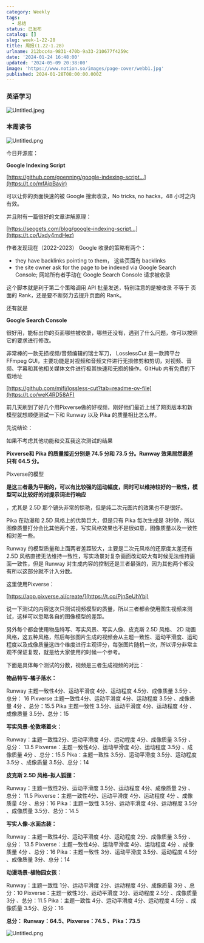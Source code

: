 ```yaml
---
category: Weekly
tags:
  - 总结
status: 已发布
catalog: []
slug: week-1-22-28
title: 周报(1.22-1.28)
urlname: 212bcc4a-9831-470b-9a33-210677f4259c
date: '2024-01-24 16:48:00'
updated: '2024-05-09 20:38:00'
image: 'https://www.notion.so/images/page-cover/webb1.jpg'
published: 2024-01-28T08:00:00.000Z
---
```


### 英语学习


![Untitled.jpeg](https://prod-files-secure.s3.us-west-2.amazonaws.com/5d24fe63-e567-4804-86f9-9fdc62e13082/13f89310-e18e-4344-b5f8-95c58ff07f1e/Untitled.jpeg?X-Amz-Algorithm=AWS4-HMAC-SHA256&X-Amz-Content-Sha256=UNSIGNED-PAYLOAD&X-Amz-Credential=ASIAZI2LB4662FOFCLIB%2F20250208%2Fus-west-2%2Fs3%2Faws4_request&X-Amz-Date=20250208T053428Z&X-Amz-Expires=3600&X-Amz-Security-Token=IQoJb3JpZ2luX2VjEG4aCXVzLXdlc3QtMiJIMEYCIQDS%2FRe2vIo3yoON%2FAEPtciT%2BbYtixVNE8UvizBnU9CJ5wIhAKvvZ3QJgEiW41NS3FDWB2Xv9iK8Bi99KkKzotCnHDLrKogECIb%2F%2F%2F%2F%2F%2F%2F%2F%2F%2FwEQABoMNjM3NDIzMTgzODA1IgwOBz3imPhDhe5akvEq3AMo4vCO93cpucH0S13CoeB1rPekl1WyFbrIIvPJHVPww7mi0pVxjRv64vQauHPtuyCCqXwyUk3NJtFF7NLr41i6jpeScMrqY2Juc2RS9%2BkBkYKKNkKgfJreyIA3EGpTiMlK7KKk1fm%2Bo2z%2B2nNwwyK0KGjAYvxwbNG%2FyVdoSDe6erX%2FKkinApkfQHdZSNRm90ygqgCy9H%2B6VAUSLSDZsTGHL15oX2rDZomeAkaQVzJE9tvoWMxWeaSOrN80Fd4SVOh0xtJmat%2B1%2FXgi%2Ft50xewGG68Amam9FMhjOBB6sTSi0so4%2FETMpNtkfoDYpAiQzdpvEVi6WM5AF15RMV973tkg0F0DtecKLhf7ePNDQLHpJ0HgTd7S17z6wlGJ7nSqC1irBoAB4nuWZ8o7CJIHv%2BNajUSj7pgsLKstIL3tGy83jwVEpwLfqa03ABS3fxAr6MUrMCTyFbrvWESu8YUwSlxJCXGJDCsLz3KtAI2kL1xwWD48BHje8T6Z4VX77Rt%2BeAg1oaHYWHXCidISBmzZGcHfc9PJG%2B%2FHRR4OJLAnivqLXyjAgTgJ0T200P5ttqboT9h6dxQWFMwBCkLpVZy9AS8EFcI7Gj14f55WFwhbqatW7%2BkPM4xOxvGqmAHjDjDB1Ju9BjqkAVY4p83MdPozRSh6z4cpIsS7bw2pzPG2d4TyooibLwVYlpE6dNEz0B9wY1T8tEk0nZcYiCmFpfn7ZcIXQwJ43PoWoZu0yTDIZexZfb7enoseuC%2B1KtSq5K6GXUg5cyUfIW26fFZZ9qfsRzUcf7MNbdnLm1Kyhyvr%2BBKrHDp2t%2FVb8EWSxL8y2ZBF65bgB8sIHxpopoH%2BjJKtA3t9eQOwFSzWUs1D&X-Amz-Signature=1aa096a661138dcd3be747cdcf4a301b614e5cf8078384ad2fb99a4b971411bd&X-Amz-SignedHeaders=host&x-id=GetObject)


### 本周读书


![Untitled.png](https://prod-files-secure.s3.us-west-2.amazonaws.com/5d24fe63-e567-4804-86f9-9fdc62e13082/4230a01f-03e6-45a7-9f78-5892b7e77e85/Untitled.png?X-Amz-Algorithm=AWS4-HMAC-SHA256&X-Amz-Content-Sha256=UNSIGNED-PAYLOAD&X-Amz-Credential=ASIAZI2LB4662FOFCLIB%2F20250208%2Fus-west-2%2Fs3%2Faws4_request&X-Amz-Date=20250208T053428Z&X-Amz-Expires=3600&X-Amz-Security-Token=IQoJb3JpZ2luX2VjEG4aCXVzLXdlc3QtMiJIMEYCIQDS%2FRe2vIo3yoON%2FAEPtciT%2BbYtixVNE8UvizBnU9CJ5wIhAKvvZ3QJgEiW41NS3FDWB2Xv9iK8Bi99KkKzotCnHDLrKogECIb%2F%2F%2F%2F%2F%2F%2F%2F%2F%2FwEQABoMNjM3NDIzMTgzODA1IgwOBz3imPhDhe5akvEq3AMo4vCO93cpucH0S13CoeB1rPekl1WyFbrIIvPJHVPww7mi0pVxjRv64vQauHPtuyCCqXwyUk3NJtFF7NLr41i6jpeScMrqY2Juc2RS9%2BkBkYKKNkKgfJreyIA3EGpTiMlK7KKk1fm%2Bo2z%2B2nNwwyK0KGjAYvxwbNG%2FyVdoSDe6erX%2FKkinApkfQHdZSNRm90ygqgCy9H%2B6VAUSLSDZsTGHL15oX2rDZomeAkaQVzJE9tvoWMxWeaSOrN80Fd4SVOh0xtJmat%2B1%2FXgi%2Ft50xewGG68Amam9FMhjOBB6sTSi0so4%2FETMpNtkfoDYpAiQzdpvEVi6WM5AF15RMV973tkg0F0DtecKLhf7ePNDQLHpJ0HgTd7S17z6wlGJ7nSqC1irBoAB4nuWZ8o7CJIHv%2BNajUSj7pgsLKstIL3tGy83jwVEpwLfqa03ABS3fxAr6MUrMCTyFbrvWESu8YUwSlxJCXGJDCsLz3KtAI2kL1xwWD48BHje8T6Z4VX77Rt%2BeAg1oaHYWHXCidISBmzZGcHfc9PJG%2B%2FHRR4OJLAnivqLXyjAgTgJ0T200P5ttqboT9h6dxQWFMwBCkLpVZy9AS8EFcI7Gj14f55WFwhbqatW7%2BkPM4xOxvGqmAHjDjDB1Ju9BjqkAVY4p83MdPozRSh6z4cpIsS7bw2pzPG2d4TyooibLwVYlpE6dNEz0B9wY1T8tEk0nZcYiCmFpfn7ZcIXQwJ43PoWoZu0yTDIZexZfb7enoseuC%2B1KtSq5K6GXUg5cyUfIW26fFZZ9qfsRzUcf7MNbdnLm1Kyhyvr%2BBKrHDp2t%2FVb8EWSxL8y2ZBF65bgB8sIHxpopoH%2BjJKtA3t9eQOwFSzWUs1D&X-Amz-Signature=8680302fd777a53c381cc5f0fc5a145dc5568aff3a5efddd8b637324b2901089&X-Amz-SignedHeaders=host&x-id=GetObject)


今日开源库：


**Google Indexing Script**


[https://github.com/goenning/google-indexing-script…](https://t.co/mfAipBayir)


可以让你的页面快速的被 Google 搜索收录，No tricks, no hacks，48 小时之内有效。

并且附有一篇很好的文章讲解原理：


[https://seogets.com/blog/google-indexing-script…](https://t.co/Uxdy4mdHez)


作者发现现在（2022-2023） Google 收录的策略有两个：

- they have backlinks pointing to them， 这些页面有 backlinks
- the site owner ask for the page to be indexed via Google Search Console; 网站所有者手动在 Google Search Console 请求被收录

这个脚本就是利于第二个策略调用 API 批量发送，特别注意的是被收录 不等于 页面的 Rank，还是要不断努力去提升页面的 Rank。

还有就是


**Google Search Console**


很好用，能标出你的页面哪些被收录，哪些还没有，遇到了什么问题，你可以按照它的要求进行修改。


非常棒的一款无损视频/音频编辑的瑞士军刀， LosslessCut 是一款跨平台 FFmpeg GUI，主要功能是对视频和音频文件进行无损修剪和剪切，对视频、音频、字幕和其他相关媒体文件进行极其快速和无损的操作。GitHub 内有免费的下载地址


[https://github.com/mifi/lossless-cut?tab=readme-ov-file](https://t.co/weK4RD58AF)


前几天刷到了好几个用Pixverse做的好视频，刚好他们最近上线了网页版本和新模型就想顺便测试一下和 Runway 以及 Pika 的质量相比怎么样。

先说结论：

如果不考虑其他功能和交互我这次测试的结果


**Pixverse和 Pika 的质量接近分别是 74.5 分和 73.5 分。Runway 效果居然最差只有 64.5 分。**


Pixverse的模型


**是这三者最为平衡的，可以有比较强的运动幅度，同时可以维持较好的一致性，模型可以比较好的对提示词进行响应**


，尤其是 2.5D 那个镜头非常的惊艳，但是纯二次元图片的效果也不是很好。

Pika 在动漫和 2.5D 风格上的优势巨大，但是只有 Pika 每次生成是 3秒钟，所以图像质量打分会比其他两个差，写实风格效果也不是很如意，图像质量以及一致性相对差一些。

Runway 的模型质量和上面两者差距较大，主要是二次元风格的还原度太差还有 2.5D 风格直接无法维持一致性，写实场景对复杂画面改动较大有时候无法维持画面一致性，但是 Runway 对生成内容的控制还是三者最强的，因为其他两个都没有所以这部分就不计入分数。

这里使用Pixverse：


[https://app.pixverse.ai/create/](https://t.co/PjnSeUhYbi)


说一下测试的内容这次只测试视频模型的质量，所以三者都会使用图生视频来测试，这样可以忽略各自的图像模型的差距。

另外每个都会使用物品特写、写实风景、写实人像、皮克斯 2.5D 风格、 2D 动画风格，这五种风格，然后每张图片生成的视频会从主题一致性、运动平滑度、运动程度以及成像质量这四个维度进行主观评分，每张图片随机一次，所以评分非常主观不保证复现，就是给大家使用的时候一个参考。

下面是具体每个测试的分数，视频是三者生成视频的对比：


**物品特写-橘子落水：**


Runway   主题一致性4分、运动平滑度 4分、运动程度 4.5分、成像质量 3.5分 、总分： 16
Pixverse 主题一致性4分、运动平滑度 4分、运动程度 3.5分 、成像质量 4分 、总分：15.5
Pika 主题一致性 3.5分、运动平滑度 4分、运动程度 4分 、成像质量 3.5分、总分：15


**写实风景-伦敦塔着火：**


Runway：主题一致性2分、运动平滑度 4分、运动程度 4分、成像质量 3.5分 、总分： 13.5
Pixverse：主题一致性4分、运动平滑度 4分、运动程度 3.5分 、成像质量 4分 、总分：15.5
Pika：主题一致性 3.5分、运动平滑度 3.5分、运动程度 3.5分 、成像质量 3.5分、总分：14


**皮克斯 2.5D 风格-拟人狐狸：**


Runway：主题一致性2分、运动平滑度 3.5分、运动程度 4分、成像质量 2分 、总分： 11.5
Pixverse：主题一致性4分、运动平滑度 4分、运动程度 4分 、成像质量 4分 、总分：16
Pika：主题一致性 3.5分、运动平滑度 4分、运动程度 3.5分 、成像质量 3.5分、总分：14.5


**写实人像-水面古装：**


Runway：主题一致性4分、运动平滑度 4分、运动程度 2分、成像质量 3.5分 、总分： 13.5
Pixverse：主题一致性4分、运动平滑度 4分、运动程度 4分 、成像质量 4分 、总分：16
Pika：主题一致性 3分、运动平滑度 3.5分、运动程度 4.5分 、成像质量 3分、总分：14


**动漫场景-植物园女孩：**


Runway：主题一致性 1分、运动平滑度 2分、运动程度 4分、成像质量 3分 、总分：10
Pixverse：主题一致性3分、运动平滑度 3分、运动程度 2.5分 、成像质量 3分 、总分：11.5
Pika：主题一致性 4分、运动平滑度 4分、运动程度 4.5分 、成像质量 3.5分、总分：16


**总分： Runway：64.5、Pixverse：74.5 、Pika：73.5**


![Untitled.png](https://prod-files-secure.s3.us-west-2.amazonaws.com/5d24fe63-e567-4804-86f9-9fdc62e13082/8e04e5ad-2b05-4144-8058-53bf010acfd3/Untitled.png?X-Amz-Algorithm=AWS4-HMAC-SHA256&X-Amz-Content-Sha256=UNSIGNED-PAYLOAD&X-Amz-Credential=ASIAZI2LB4662FOFCLIB%2F20250208%2Fus-west-2%2Fs3%2Faws4_request&X-Amz-Date=20250208T053428Z&X-Amz-Expires=3600&X-Amz-Security-Token=IQoJb3JpZ2luX2VjEG4aCXVzLXdlc3QtMiJIMEYCIQDS%2FRe2vIo3yoON%2FAEPtciT%2BbYtixVNE8UvizBnU9CJ5wIhAKvvZ3QJgEiW41NS3FDWB2Xv9iK8Bi99KkKzotCnHDLrKogECIb%2F%2F%2F%2F%2F%2F%2F%2F%2F%2FwEQABoMNjM3NDIzMTgzODA1IgwOBz3imPhDhe5akvEq3AMo4vCO93cpucH0S13CoeB1rPekl1WyFbrIIvPJHVPww7mi0pVxjRv64vQauHPtuyCCqXwyUk3NJtFF7NLr41i6jpeScMrqY2Juc2RS9%2BkBkYKKNkKgfJreyIA3EGpTiMlK7KKk1fm%2Bo2z%2B2nNwwyK0KGjAYvxwbNG%2FyVdoSDe6erX%2FKkinApkfQHdZSNRm90ygqgCy9H%2B6VAUSLSDZsTGHL15oX2rDZomeAkaQVzJE9tvoWMxWeaSOrN80Fd4SVOh0xtJmat%2B1%2FXgi%2Ft50xewGG68Amam9FMhjOBB6sTSi0so4%2FETMpNtkfoDYpAiQzdpvEVi6WM5AF15RMV973tkg0F0DtecKLhf7ePNDQLHpJ0HgTd7S17z6wlGJ7nSqC1irBoAB4nuWZ8o7CJIHv%2BNajUSj7pgsLKstIL3tGy83jwVEpwLfqa03ABS3fxAr6MUrMCTyFbrvWESu8YUwSlxJCXGJDCsLz3KtAI2kL1xwWD48BHje8T6Z4VX77Rt%2BeAg1oaHYWHXCidISBmzZGcHfc9PJG%2B%2FHRR4OJLAnivqLXyjAgTgJ0T200P5ttqboT9h6dxQWFMwBCkLpVZy9AS8EFcI7Gj14f55WFwhbqatW7%2BkPM4xOxvGqmAHjDjDB1Ju9BjqkAVY4p83MdPozRSh6z4cpIsS7bw2pzPG2d4TyooibLwVYlpE6dNEz0B9wY1T8tEk0nZcYiCmFpfn7ZcIXQwJ43PoWoZu0yTDIZexZfb7enoseuC%2B1KtSq5K6GXUg5cyUfIW26fFZZ9qfsRzUcf7MNbdnLm1Kyhyvr%2BBKrHDp2t%2FVb8EWSxL8y2ZBF65bgB8sIHxpopoH%2BjJKtA3t9eQOwFSzWUs1D&X-Amz-Signature=de0fe59b304ad99dfde1f68c90f149d0a082dccc89e4202f756c5eb88028de0b&X-Amz-SignedHeaders=host&x-id=GetObject)

